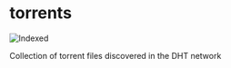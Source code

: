 torrents 
========
![Indexed](https://img.shields.io/badge/indexed-266810-blue)

Collection of torrent files discovered in the DHT network
